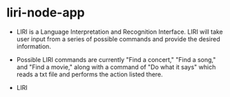 # liri-node-app

* LIRI is a Language Interpretation and Recognition Interface.  LIRI will take user input from a series of possible commands
and provide the desired information.

* Possible LIRI commands are currently "Find a concert," "Find a song," and "Find a movie," along with a command of
"Do what it says" which reads a txt file and performs the action listed there.

* LIRI 
